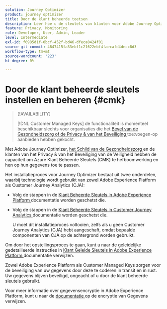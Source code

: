 ```yaml
---
solution: Journey Optimizer
product: journey optimizer
title: Door de klant beheerde toetsen
description: Leer hoe u de sleutels van klanten voor Adobe Journey Optimizer kunt instellen en beheren.
feature: Privacy, Monitoring
role: Developer, User, Admin, Leader
level: Intermediate
exl-id: f0985d1f-0bcf-452f-bd46-dfeca0424f01
source-git-commit: 4847415fa33ebf1c21622ebf4faecafd4decc8d3
workflow-type: tm+mt
source-wordcount: '223'
ht-degree: 0%

---
```


# Door de klant beheerde sleutels instellen en beheren {#cmk}

>[!AVAILABILITY]
>
>[!DNL Customer Managed Keys] de functionaliteit is momenteel beschikbaar slechts voor organisaties die het [ Bevel van de Gezondheidszorg of de Privacy &amp; van het Beveiliging ](https://experienceleague.adobe.com/docs/events/customer-data-management-voices-recordings/governance/healthcare-shield.html) toe:voegen-op aanbieden hebben gekocht.

Met Adobe Journey Optimizer, [ het Schild van de Gezondheidszorg ](https://www.adobe.com/trust/compliance/hipaa-ready.html) en de klanten van het Privacy &amp; van het Beveiliging van de Veiligheid hebben de capaciteit om Azure Klant Beheerde Sleutels (CMK) te hefboomwerking en hen op hun gegevens toe te passen.

Het installatieproces voor Journey Optimizer bestaat uit twee onderdelen, waarbij technologie wordt gebruikt van zowel Adobe Experience Platform als Customer Journey Analytics (CJA):

* Volg de stappen in de [ Klant Beheerde Sleutels in Adobe Experience Platform ](https://experienceleague.adobe.com/docs/experience-platform/landing/governance-privacy-security/customer-managed-keys.html) documentatie worden geschetst die.
* Volg de stappen in de [ Klant Beheerde Sleutels in Customer Journey Analytics ](https://experienceleague.adobe.com/docs/analytics-platform/using/cja-privacy/cmk.html) documentatie worden geschetst die.

  U moet dit installatieproces voltooien, zelfs als u geen Customer Journey Analytics (CJA) hebt aangeschaft, omdat bepaalde componenten van CJA op de achtergrond worden gebruikt.

Om door het opstellingsproces te gaan, kunt u naar de geleidelijke gedetailleerde instructies in [ Klant Geleide Sleutels in Adobe Experience Platform ](https://experienceleague.adobe.com/docs/experience-platform/landing/governance-privacy-security/encryption.html) documentatie verwijzen.

Zowel Adobe Experience Platform als Customer Managed Keys zorgen voor de beveiliging van uw gegevens door deze te coderen in transit en in rust. Uw gegevens blijven beveiligd, ongeacht of u door de klant beheerde sleutels gebruikt.

Voor meer informatie over gegevensencryptie in Adobe Experience Platform, kunt u naar de [ documentatie ](https://experienceleague.adobe.com/docs/experience-platform/landing/governance-privacy-security/encryption.html) op de encryptie van Gegevens verwijzen.
